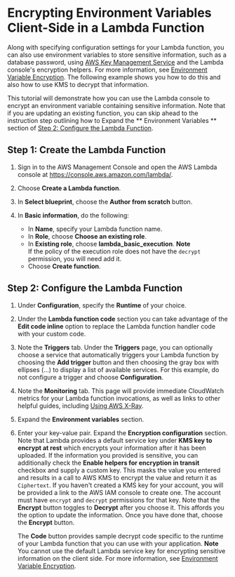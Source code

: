 # Encrypting Environment Variables Client\-Side in a Lambda Function<a name="tutorial-env_console"></a>

Along with specifying configuration settings for your Lambda function, you can also use environment variables to store sensitive information, such as a database password, using [AWS Key Management Service](https://docs.aws.amazon.com/kms/latest/developerguide/) and the Lambda console's encryption helpers\. For more information, see [Environment Variable Encryption](env_variables.md#env_encrypt)\. The following example shows you how to do this and also how to use KMS to decrypt that information\.

This tutorial will demonstrate how you can use the Lambda console to encrypt an environment variable containing sensitive information\. Note that if you are updating an existing function, you can skip ahead to the instruction step outlining how to Expand the ** Environment Variables ** section of [Step 2: Configure the Lambda Function](#tutorial-env-configure-function)\.

## Step 1: Create the Lambda Function<a name="tutorial-env-create-function"></a>

1. Sign in to the AWS Management Console and open the AWS Lambda console at [https://console\.aws\.amazon\.com/lambda/](https://console.aws.amazon.com/lambda/)\.

1. Choose **Create a Lambda function**\.

1. In **Select blueprint**, choose the **Author from scratch** button\.

1. In **Basic information**, do the following:
   + In **Name**, specify your Lambda function name\.
   + In **Role**, choose **Choose an existing role**\.
   + In **Existing role**, choose **lambda\_basic\_execution**\.
**Note**  
If the policy of the execution role does not have the `decrypt` permission, you will need add it\.
   + Choose **Create function**\.

## Step 2: Configure the Lambda Function<a name="tutorial-env-configure-function"></a>

1. Under **Configuration**, specify the **Runtime** of your choice\.

1. Under the **Lambda function code** section you can take advantage of the **Edit code inline** option to replace the Lambda function handler code with your custom code\. 

1. Note the **Triggers** tab\. Under the **Triggers** page, you can optionally choose a service that automatically triggers your Lambda function by choosing the **Add trigger** button and then choosing the gray box with ellipses \(\.\.\.\) to display a list of available services\. For this example, do not configure a trigger and choose **Configuration**\.

1. Note the **Monitoring** tab\. This page will provide immediate CloudWatch metrics for your Lambda function invocations, as well as links to other helpful guides, including [Using AWS X\-Ray](lambda-x-ray.md)\. 

1. Expand the **Environment variables** section\.

1. Enter your key\-value pair\. Expand the **Encryption configuration** section\. Note that Lambda provides a default service key under **KMS key to encrypt at rest** which encrypts your information after it has been uploaded\. If the information you provided is sensitive, you can additionally check the **Enable helpers for encryption in transit** checkbox and supply a custom key\. This masks the value you entered and results in a call to AWS KMS to encrypt the value and return it as `Ciphertext`\. If you haven't created a KMS key for your account, you will be provided a link to the AWS IAM console to create one\. The account must have `encrypt` and `decrypt` permissions for that key\. Note that the **Encrypt** button toggles to **Decrypt** after you choose it\. This affords you the option to update the information\. Once you have done that, choose the **Encrypt** button\.

   The **Code** button provides sample decrypt code specific to the runtime of your Lambda function that you can use with your application\.
**Note**  
You cannot use the default Lambda service key for encrypting sensitive information on the client side\. For more information, see [Environment Variable Encryption](env_variables.md#env_encrypt)\. 